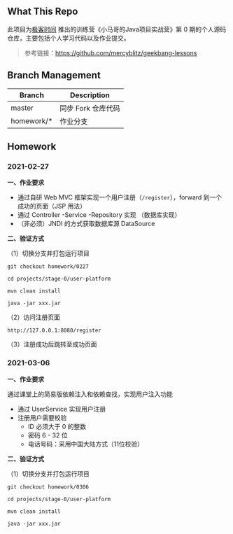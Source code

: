 ## What This Repo

此项目为[极客时间](https://time.geekbang.org/) 推出的训练营《小马哥的Java项目实战营》第 0 期的个人源码仓库，主要包括个人学习代码以及作业提交。

>参考链接：https://github.com/mercyblitz/geekbang-lessons

## Branch Management

| Branch     | Description        |
| ---------- | ------------------ |
| master     | 同步 Fork 仓库代码 |
| homework/* | 作业分支           |

## Homework

### 2021-02-27

**一、作业要求**

- 通过自研 Web MVC 框架实现一个用户注册（`/register`），forward 到一个成功的页面（JSP 用法）
- 通过 Controller -Service -Repository 实现 （数据库实现）
- （非必须）JNDI 的方式获取数据库源 DataSource

**二、验证方式**

（1）切换分支并打包运行项目

```shell
git checkout homework/0227

cd projects/stage-0/user-platform

mvn clean install

java -jar xxx.jar
```

（2）访问注册页面

```shell
http://127.0.0.1:8080/register
```

（3）注册成功后跳转至成功页面

### 2021-03-06

**一、作业要求**

通过课堂上的简易版依赖注入和依赖查找，实现用户注入功能

- 通过 UserService 实现用户注册
- 注册用户需要校验
  - ID 必须大于 0 的整数
  - 密码 6 - 32 位
  - 电话号码：采用中国大陆方式（11位校验）

**二、验证方式**

（1）切换分支并打包运行项目

```shell
git checkout homework/0306

cd projects/stage-0/user-platform

mvn clean install

java -jar xxx.jar
```

